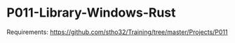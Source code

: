 # P011-Library-Windows-Rust

Requirements: https://github.com/stho32/Training/tree/master/Projects/P011

